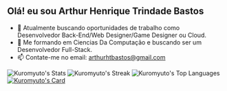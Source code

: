 ## Olá! eu sou Arthur Henrique Trindade Bastos

- 🔭 Atualmente buscando oportunidades de trabalho como Desenvolvedor Back-End/Web Designer/Game Designer ou Cloud.
- 🌱 Me formando em Ciencias Da Computação e buscando ser um Desenvolvedor Full-Stack.
- 📫 Contate-me no email: arthurhtbastos@gmail.com

![Kuromyuto's Stats](https://github-readme-stats.vercel.app/api?username=Kuromyuto&theme=tokyonight&show_icons=true&hide_border=true&count_private=true)
![Kuromyuto's Streak](https://github-readme-streak-stats.herokuapp.com/?user=Kuromyuto&theme=tokyonight&hide_border=true)
![Kuromyuto's Top Languages](https://github-readme-stats.vercel.app/api/top-langs/?username=Kuromyuto&theme=tokyonight&show_icons=true&hide_border=true&layout=compact)
[![Kuromyuto's Card](https://github-readme-stats.vercel.app/api/pin/?username=Kuromyuto&theme=tokyonight&repo=github-readme-stats)](https://github.com/anuraghazra/github-readme-stats)
